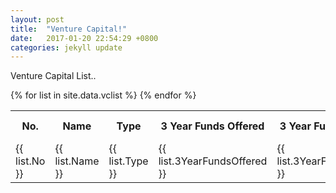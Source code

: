 ```yaml
---
layout: post
title:  "Venture Capital!"
date:   2017-01-20 22:54:29 +0800
categories: jekyll update
---
```

Venture Capital List..

<table  align="left">
  <tr>
  <th>
  No.
  </th>	
   <th>
  Name
  </th>
   <th>
  Type
  </th>
  <th>
  3 Year Funds Offered
  </th>
    <th>
  3 Year Funds Sold
  </th>
  <th>
  Est. Most Recent Fund Date
  </th>
  <th>
  Investor Location
  </th>
   <th>
  Investor City
  </th>
   <th>
  Investor State
  </th>
   <th>
  Investor Country
  </th>
   <th>
  Portfolio Size
  </th>
   <th>
  Number of Deals
  </th>
   <th>
  Website
  </th>
  <th>
  Average Growth Score
  </th>
  </tr>
  
  <tr>
  {% for list in site.data.vclist %}
   <td>
        {{ list.No }}
    </td>
     <td>
        {{ list.Name }}
    </td>
      <td>
        {{ list.Type }}
    </td>
     <td>
        {{ list.3YearFundsOffered }}
    </td>
    <td>
        {{ list.3YearFundsSold }}
    </td>
     <td>
        {{ list.EstMostRecentFundDate }}
    </td>
    <td>
        {{ list.InvestorLocation }}
    </td>
    <td>
        {{ list.InvestorCity }}
    </td>
      <td>
        {{ list.InvestorState }}
    </td>
     <td>
        {{ list.InvestorCountry }}
    </td>
     <td>
        {{ list.PortfolioSize }}
    </td>
       <td>
        {{ list.NumberofDeals }}
    </td>
    <td>
        {{ list.Website }}
    </td>
    <td>
        {{ list.AverageGrowthScore}}
    </td>
    {% endfor %}
  </tr>
</table>
